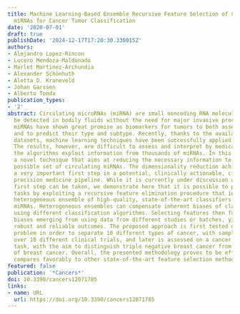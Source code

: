 ```yaml
---
title: Machine Learning-Based Ensemble Recursive Feature Selection of Circulating
  miRNAs for Cancer Tumor Classification
date: '2020-07-01'
draft: true
publishDate: '2024-12-17T17:20:30.330015Z'
authors:
- Alejandro Lopez-Rincon
- Lucero Mendoza-Maldonado
- Marlet Martinez-Archundia
- Alexander Schönhuth
- Aletta D. Kraneveld
- Johan Garssen
- Alberto Tonda
publication_types:
- '2'
abstract: Circulating microRNAs (miRNA) are small noncoding RNA molecules that can
  be detected in bodily fluids without the need for major invasive procedures on patients.
  miRNAs have shown great promise as biomarkers for tumors to both assess their presence
  and to predict their type and subtype. Recently, thanks to the availability of miRNAs
  datasets, machine learning techniques have been successfully applied to tumor classification.
  The results, however, are difficult to assess and interpret by medical experts because
  the algorithms exploit information from thousands of miRNAs. In this work, we propose
  a novel technique that aims at reducing the necessary information to the smallest
  possible set of circulating miRNAs. The dimensionality reduction achieved reflects
  a very important first step in a potential, clinically actionable, circulating miRNA-based
  precision medicine pipeline. While it is currently under discussion whether this
  first step can be taken, we demonstrate here that it is possible to perform classification
  tasks by exploiting a recursive feature elimination procedure that integrates a
  heterogeneous ensemble of high-quality, state-of-the-art classifiers on circulating
  miRNAs. Heterogeneous ensembles can compensate inherent biases of classifiers by
  using different classification algorithms. Selecting features then further eliminates
  biases emerging from using data from different studies or batches, yielding more
  robust and reliable outcomes. The proposed approach is first tested on a tumor classification
  problem in order to separate 10 different types of cancer, with samples collected
  over 10 different clinical trials, and later is assessed on a cancer subtype classification
  task, with the aim to distinguish triple negative breast cancer from other subtypes
  of breast cancer. Overall, the presented methodology proves to be effective and
  compares favorably to other state-of-the-art feature selection methods.
featured: false
publication: '*Cancers*'
doi: 10.3390/cancers12071785
links:
- name: URL
  url: https://doi.org/10.3390/cancers12071785
---
```


